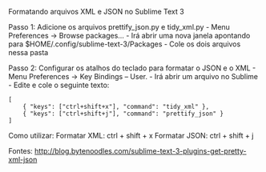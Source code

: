 Formatando arquivos XML e JSON no Sublime Text 3

Passo 1: Adicione os arquivos prettify_json.py e tidy_xml.py 
         - Menu Preferences -> Browse packages… 
         - Irá abrir uma nova janela apontando para $HOME/.config/sublime-text-3/Packages
         - Cole os dois arquivos nessa pasta
         
Passo 2: Configurar os atalhos do teclado para formatar o JSON e o XML
         - Menu Preferences -> Key Bindings – User.
         - Irá abrir um arquivo no Sublime
         - Edite e cole o seguinte texto:
         
```<JSON>
[
    { "keys": ["ctrl+shift+x"], "command": "tidy_xml" },
    { "keys": ["ctrl+shift+j"], "command": "prettify_json" }
]
```

Como utilizar:
		Formatar XML: ctrl + shift + x
		Formatar JSON: ctrl + shift + j

Fontes: http://blog.bytenoodles.com/sublime-text-3-plugins-get-pretty-xml-json
